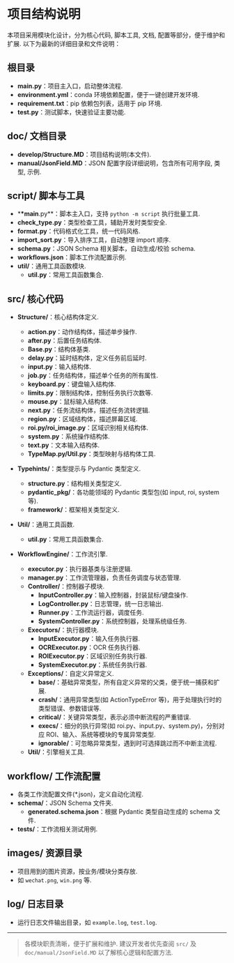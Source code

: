 # 项目结构说明

本项目采用模块化设计，分为核心代码, 脚本工具, 文档, 配置等部分，便于维护和扩展. 以下为最新的详细目录和文件说明：

## 根目录

- **main.py**：项目主入口，启动整体流程.
- **environment.yml**：conda 环境依赖配置，便于一键创建开发环境.
- **requirement.txt**：pip 依赖包列表，适用于 pip 环境.
- **test.py**：测试脚本，快速验证主要功能.

## doc/ 文档目录

- **develop/Structure.MD**：项目结构说明(本文件).
- **manual/JsonField.MD**：JSON 配置字段详细说明，包含所有可用字段, 类型, 示例.

## script/ 脚本与工具

- \***\*main**.py\*\*：脚本主入口，支持 `python -m script` 执行批量工具.
- **check_type.py**：类型检查工具，辅助开发时类型安全.
- **format.py**：代码格式化工具，统一代码风格.
- **import_sort.py**：导入排序工具，自动整理 import 顺序.
- **schema.py**：JSON Schema 相关脚本，自动生成/校验 schema.
- **workflows.json**：脚本工作流配置示例.
- **util/**：通用工具函数模块.
  - **util.py**：常用工具函数集合.

## src/ 核心代码

- **Structure/**：核心结构体定义.

  - **action.py**：动作结构体，描述单步操作.
  - **after.py**：后置任务结构体.
  - **Base.py**：结构体基类.
  - **delay.py**：延时结构体，定义任务前后延时.
  - **input.py**：输入结构体.
  - **job.py**：任务结构体，描述单个任务的所有属性.
  - **keyboard.py**：键盘输入结构体.
  - **limits.py**：限制结构体，控制任务执行次数等.
  - **mouse.py**：鼠标输入结构体.
  - **next.py**：任务流结构体，描述任务流转逻辑.
  - **region.py**：区域结构体，描述屏幕区域.
  - **roi.py/roi_image.py**：区域识别相关结构体.
  - **system.py**：系统操作结构体.
  - **text.py**：文本输入结构体.
  - **TypeMap.py/Util.py**：类型映射与结构体工具.

- **Typehints/**：类型提示与 Pydantic 类型定义.

  - **structure.py**：结构相关类型定义.
  - **pydantic_pkg/**：各功能领域的 Pydantic 类型包(如 input, roi, system 等).
  - **framework/**：框架相关类型定义.

- **Util/**：通用工具函数.

  - **util.py**：常用工具函数集合.

- **WorkflowEngine/**：工作流引擎.
  - **executor.py**：执行器基类与注册逻辑.
  - **manager.py**：工作流管理器，负责任务调度与状态管理.
  - **Controller/**：控制器子模块.
    - **InputController.py**：输入控制器，封装鼠标/键盘操作.
    - **LogController.py**：日志管理，统一日志输出.
    - **Runner.py**：工作流运行器，调度任务.
    - **SystemController.py**：系统控制器，处理系统级任务.
  - **Executors/**：执行器模块.
    - **InputExecutor.py**：输入任务执行器.
    - **OCRExecutor.py**：OCR 任务执行器.
    - **ROIExecutor.py**：区域识别任务执行器.
    - **SystemExecutor.py**：系统任务执行器.
  - **Exceptions/**：自定义异常定义.
    - **base/**：基础异常类型，所有自定义异常的父类，便于统一捕获和扩展.
    - **crash/**：通用异常类型(如 ActionTypeError 等)，用于处理执行时的类型错误、参数错误等.
    - **critical/**：关键异常类型，表示必须中断流程的严重错误.
    - **execs/**：细分的执行异常(如 roi.py、input.py、system.py)，分别对应 ROI、输入、系统等模块的专属异常类型.
    - **ignorable/**：可忽略异常类型，遇到时可选择跳过而不中断主流程.
  - **Util/**：引擎相关工具.

## workflow/ 工作流配置

- 各类工作流配置文件(\*.json)，定义自动化流程.
- **schema/**：JSON Schema 文件夹.
  - **generated.schema.json**：根据 Pydantic 类型自动生成的 schema 文件.
- **tests/**：工作流相关测试用例.

## images/ 资源目录

- 项目用到的图片资源，按业务/模块分类存放.
- 如 `wechat.png`, `win.png` 等.

## log/ 日志目录

- 运行日志文件输出目录，如 `example.log`, `test.log`.

---

> 各模块职责清晰，便于扩展和维护. 建议开发者优先查阅 `src/` 及 `doc/manual/JsonField.MD` 以了解核心逻辑和配置方法.

